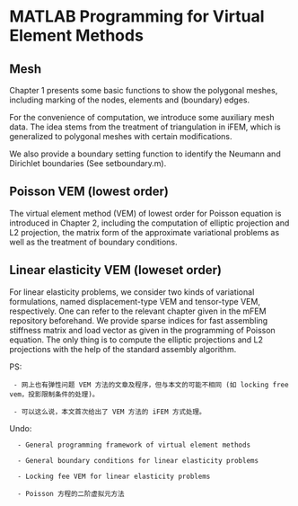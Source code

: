 # MATLAB Programming for Virtual Element Methods


## Mesh 
 Chapter 1 presents some basic functions to show the polygonal meshes, including marking of the nodes, elements and (boundary) edges.
 
 For the convenience of computation, we introduce some auxiliary mesh data. The idea stems from the treatment of triangulation in iFEM,     which is generalized to polygonal meshes with certain modifications. 
 
 We also provide a boundary setting function to identify the Neumann and Dirichlet boundaries (See setboundary.m).
 

## Poisson VEM (lowest order)
The virtual element method (VEM) of lowest order for Poisson equation is introduced in Chapter 2, including the computation of elliptic projection and L2 projection, the matrix form of the approximate variational problems as well as the treatment of boundary conditions. 

## Linear elasticity VEM (loweset order)
For linear elasticity problems, we consider two kinds of variational formulations, named displacement-type VEM and tensor-type VEM, respectively. One can refer to the relevant chapter given in the mFEM repository beforehand. We provide sparse indices for fast assembling stiffness matrix and load vector as given in the programming of Poisson equation. The only thing is to compute the elliptic projections and L2 projections with the help of the standard assembly algorithm. 


PS: 

     - 网上也有弹性问题 VEM 方法的文章及程序，但与本文的可能不相同 (如 locking free vem，投影限制条件的处理)。
  
     - 可以这么说，本文首次给出了 VEM 方法的 iFEM 方式处理。

        
      
  Undo:
  
      - General programming framework of virtual element methods       
       
      - General boundary conditions for linear elasticity problems
  
      - Locking fee VEM for linear elasticity problems
      
      - Poisson 方程的二阶虚拟元方法

